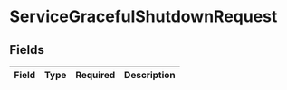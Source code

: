 # ServiceGracefulShutdownRequest


## Fields

| Field       | Type        | Required    | Description |
| ----------- | ----------- | ----------- | ----------- |